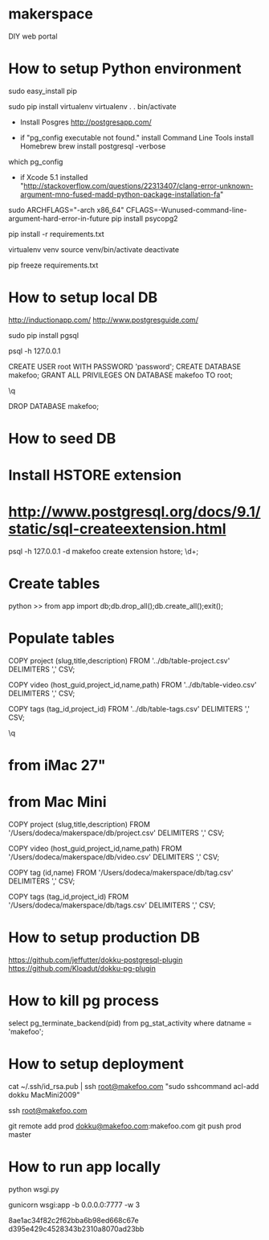 makerspace
==========

DIY web portal




# How to setup Python environment

sudo easy_install pip

sudo pip install virtualenv
virtualenv .
. bin/activate

- Install Posgres 
http://postgresapp.com/

- if "pg_config executable not found."
install Command Line Tools
install Homebrew
brew install postgresql -verbose

which pg_config

- if Xcode 5.1 installed
"http://stackoverflow.com/questions/22313407/clang-error-unknown-argument-mno-fused-madd-python-package-installation-fa"

sudo ARCHFLAGS="-arch x86_64" CFLAGS=-Wunused-command-line-argument-hard-error-in-future pip install psycopg2

pip install -r requirements.txt

virtualenv venv
source venv/bin/activate
deactivate

pip freeze requirements.txt



# How to setup local DB

http://inductionapp.com/
http://www.postgresguide.com/

sudo pip install pgsql

psql -h 127.0.0.1


CREATE USER root WITH PASSWORD 'password';
CREATE DATABASE makefoo;
GRANT ALL PRIVILEGES ON DATABASE makefoo TO root;

\q

DROP DATABASE makefoo;


# How to seed DB

# Install HSTORE extension
# http://www.postgresql.org/docs/9.1/static/sql-createextension.html
psql -h 127.0.0.1 -d makefoo
create extension hstore;
\d+;




# Create tables

python >>
from app import db;db.drop_all();db.create_all();exit();


# Populate tables

COPY project (slug,title,description) FROM 
'../db/table-project.csv' 
DELIMITERS ',' CSV;

COPY video (host_guid,project_id,name,path) FROM 
'../db/table-video.csv' 
DELIMITERS ',' CSV;

COPY tags (tag_id,project_id) FROM 
'../db/table-tags.csv' 
DELIMITERS ',' CSV;

\q


# from iMac 27"
# from Mac Mini

COPY project (slug,title,description) FROM 
'/Users/dodeca/makerspace/db/project.csv' 
DELIMITERS ',' CSV;

COPY video (host_guid,project_id,name,path) FROM 
'/Users/dodeca/makerspace/db/video.csv' 
DELIMITERS ',' CSV;

COPY tag (id,name) FROM 
'/Users/dodeca/makerspace/db/tag.csv' 
DELIMITERS ',' CSV;

COPY tags (tag_id,project_id) FROM 
'/Users/dodeca/makerspace/db/tags.csv' 
DELIMITERS ',' CSV;






# How to setup production DB

https://github.com/jeffutter/dokku-postgresql-plugin
https://github.com/Kloadut/dokku-pg-plugin



# How to kill pg process

select pg_terminate_backend(pid) from pg_stat_activity where datname = 'makefoo';








# How to setup deployment

cat ~/.ssh/id_rsa.pub | ssh root@makefoo.com "sudo sshcommand acl-add dokku MacMini2009"

ssh root@makefoo.com

git remote add prod dokku@makefoo.com:makefoo.com
git push prod master




# How to run app locally

python wsgi.py

gunicorn wsgi:app -b 0.0.0.0:7777 -w 3




8ae1ac34f82c2f62bba6b98ed668c67e
d395e429c4528343b2310a8070ad23bb
